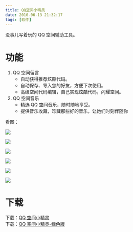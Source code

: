 ```yaml
---
title: QQ空间小精灵
date: 2010-06-13 21:32:17
tags: [软件]
---
```


没事儿写着玩的 QQ 空间辅助工具。

# 功能

1. QQ 空间留言
   - 自动获得推荐炫酷代码。
   - 自动保存、导入您的好友，方便下次使用。
   - 高级空间代码编辑，自己实现炫酷代码，闪耀空间。
2. QQ 空间音乐
   - 精选 QQ 空间音乐，随时随地享受。
   - 提供音乐收藏，珍藏那些好的音乐，让她们时刻伴随你

看图：

![](http://ww2.sinaimg.cn/large/5d7c1fa4gw1elx3lgqaw6j20oa0g2q6i.jpg)

![](http://ww4.sinaimg.cn/large/5d7c1fa4gw1elx3lrb8euj20j70chad8.jpg)

![](http://ww4.sinaimg.cn/large/5d7c1fa4gw1elx3m14dhaj20kt0fpabs.jpg)

![](http://ww4.sinaimg.cn/large/5d7c1fa4gw1elx3melva4j20jl0ccjtl.jpg)

![](http://ww4.sinaimg.cn/large/5d7c1fa4gw1elx3mlnfxmj20im0gg0ug.jpg)

![](http://ww2.sinaimg.cn/large/5d7c1fa4gw1elx3mxj9bcj20j7053t9m.jpg)

# 下载

下载：[QQ 空间小精灵](http://files.cnblogs.com/qianlifeng/QQ%e7%a9%ba%e9%97%b4%e7%b2%be%e7%81%b5.zip)  
下载：[QQ 空间小精灵-绿色版](http://files.cnblogs.com/qianlifeng/QQ%e7%a9%ba%e9%97%b4%e5%b0%8f%e7%b2%be%e7%81%b5-%e7%bb%bf%e8%89%b2%e7%89%88.zip)

